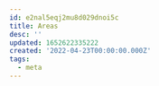 ```yaml
---
id: e2nal5eqj2mu8d029dnoi5c
title: Areas
desc: ''
updated: 1652622335222
created: '2022-04-23T00:00:00.000Z'
tags:
  - meta
---
```


